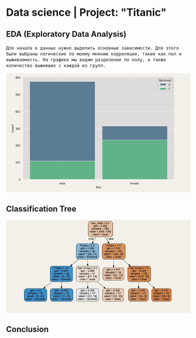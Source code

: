 # Data science | Project: "Titanic"

## EDA (Exploratory Data Analysis)
    Для начала в данных нужно выделить основные зависимости. Для этого были выбраны логические по моему мнению корреляции, такие как пол и выживаемость. На графике мы видим разделение по полу, а также количество выживших с каждой из групп.


![alt text](https://github.com/Aettio/DS_Project_Titanic/blob/main/Images/Survivedbytitle.jpg)

## Classification Tree


![alt text](https://github.com/Aettio/DS_Project_Titanic/blob/main/Images/Classification_Tree.jpg)


## Conclusion
